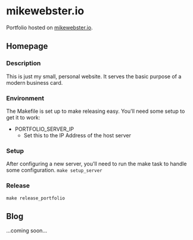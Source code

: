 # mikewebster.io
Portfolio hosted on [mikewebster.io](https://www.mikewebster.io).

## Homepage

### Description
This is just my small, personal website. It serves the basic purpose of a modern business card.

### Environment
The Makefile is set up to make releasing easy.  You'll need some setup to get it to work:
- PORTFOLIO_SERVER_IP
    - Set this to the IP Address of the host server

### Setup
After configuring a new server, you'll need to run the make task to handle some configuration.
`make setup_server`

### Release
`make release_portfolio`


## Blog

...coming soon...
